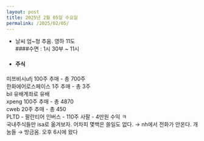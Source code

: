 ```yaml
---
layout: post
title: 2025년 2월 05일 수요일
permalink: /2025/02/05/
---
```

- 날씨 엄~청 추움. 영하 11도<br/>
####수면 : 1시 30부 ~ 11시<br/>
* #### 주식<br/>
미쯔비시ufj 100주 추매 - 총 700주<br/>
한화에어로스페이스 1주 추매 - 총 3주<br/>
bil 유배계좌로 유배<br/>
xpeng 100주 추매 - 총 4870<br/>
cweb 20주 추매 - 총 450<br/>
PLTD - 팔란티어 인버스 - 110주 사팔 - 4만원 수익 ㅋ<br/>
국내주식들만 isa로 옮겨보자. 어차피 몇백은 쓸일도 없다. →  nh에서 전화가 안온다. 개눔들 → 방금옴. 오후 6시에 왔다